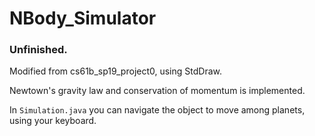 # NBody_Simulator

### Unfinished. 

Modified from cs61b_sp19_project0, using StdDraw. 

Newtown's gravity law and conservation of momentum is implemented. 

In `Simulation.java` you can navigate the object to move among planets, using your keyboard.
